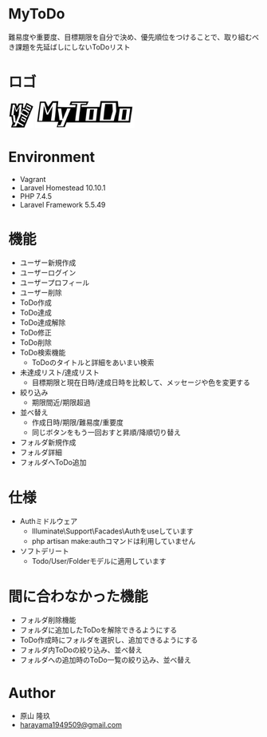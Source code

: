 # MyToDo
難易度や重要度、目標期限を自分で決め、優先順位をつけることで、取り組むべき課題を先延ばしにしないToDoリスト

# ロゴ<br>

<img src="https://github.com/chocopc123/MyToDo/blob/master/public/image/mytodo.png" width="50">  <img src="https://github.com/chocopc123/MyToDo/blob/master/public/image/mytodo_icon.png" width="200">

# Environment

* Vagrant
* Laravel Homestead 10.10.1
* PHP 7.4.5
* Laravel Framework 5.5.49
 
# 機能

* ユーザー新規作成
* ユーザーログイン
* ユーザープロフィール
* ユーザー削除
* ToDo作成
* ToDo達成
* ToDo達成解除
* ToDo修正
* ToDo削除
* ToDo検索機能
  * ToDoのタイトルと詳細をあいまい検索
* 未達成リスト/達成リスト
  * 目標期限と現在日時/達成日時を比較して、メッセージや色を変更する
* 絞り込み
  * 期限間近/期限超過
* 並べ替え
  * 作成日時/期限/難易度/重要度
  * 同じボタンをもう一回おすと昇順/降順切り替え
* フォルダ新規作成
* フォルダ詳細
* フォルダへToDo追加
  
# 仕様

* Authミドルウェア
  * Illuminate\Support\Facades\Authをuseしています
  * php artisan make:authコマンドは利用していません
* ソフトデリート
  * Todo/User/Folderモデルに適用しています

# 間に合わなかった機能
 
* フォルダ削除機能
* フォルダに追加したToDoを解除できるようにする
* ToDo作成時にフォルダを選択し、追加できるようにする
* フォルダ内ToDoの絞り込み、並べ替え
* フォルダへの追加時のToDo一覧の絞り込み、並べ替え
 
# Author
 
* 原山 隆玖
* harayama1949509@gmail.com
